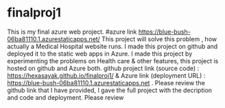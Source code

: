 # finalproj1
This is my final azure web project.
#azure link https://blue-bush-06ba81110.1.azurestaticapps.net/
This project will solve this problem , how actually a Medical Hospital website runs. I made this project on github and deployed it to the static web apps in Azure. I made this project by experimenting the problems on Health care & other features, this project is hosted on github and Azure both. github project link (source code) : https://hexasayak.github.io/finalproj1/ & Azure link (deployment URL) : https://blue-bush-06ba81110.1.azurestaticapps.net . Please review the github link that I have provided, I gave the full project with the decription and code and deployment. Please review
